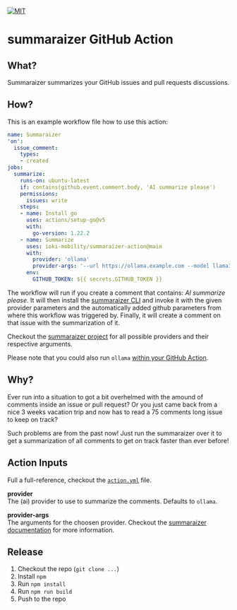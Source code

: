 [![MIT](https://img.shields.io/badge/license-MIT-blue.svg)](https://github.com/ioki-mobility/summaraizer-action/blob/main/LICENSE)

# summaraizer GitHub Action

## What?

Summaraizer summarizes your GitHub issues and pull requests discussions.

## How?

This is an example workflow file how to use this action:

```yml
name: Summaraizer
'on':
  issue_comment:
    types:
    - created
jobs:
  summarize:
    runs-on: ubuntu-latest
    if: contains(github.event.comment.body, 'AI summarize please')
    permissions:
      issues: write
    steps:
    - name: Install go
      uses: actions/setup-go@v5
      with:
        go-version: 1.22.2
    - name: Summarize
      uses: ioki-mobility/summaraizer-action@main
      with:
        provider: 'ollama'
        provider-args: '--url https://ollama.example.com --model llama3'
      env:
        GITHUB_TOKEN: ${{ secrets.GITHUB_TOKEN }}
```

The workflow will run if you create a comment that contains: _AI summarize please_.
It will then install the [summaraizer CLI](https://github.com/ioki-mobility/summaraizer) and
invoke it with the given provider parameters and the automatically added github parameters
from where this workflow was triggered by.
Finally, it will create a comment on that issue with the summarization of it.

Checkout the [summaraizer project](https://github.com/ioki-mobility/summaraizer) for all possible providers and their respective arguments.

Please note that you could also run `ollama` [within your GitHub Action](https://stackoverflow.com/a/78539440).

## Why?

Ever run into a situation to got a bit overhelmed with the amound of comments
inside an issue or pull request?
Or you just came back from a nice 3 weeks vacation trip and now has to read
a 75 comments long issue to keep on track?

Such problems are from the past now!
Just run the summaraizer over it to get a summarization of all comments
to get on track faster than ever before!

## Action Inputs

Full a full-reference, checkout the [`action.yml`](action.yml) file.

**provider**</br>
The (ai) provider to use to summarize the comments. Defaults to `ollama`.

**provider-args**</br>
The arguments for the choosen provider. Checkout the [summaraizer documentation](https://github.com/ioki-mobility/summaraizer) for more information.

## Release

1. Checkout the repo (`git clone ...`)
2. Install `npm`
3. Run `npm install`
4. Run `npm run build`
5. Push to the repo
